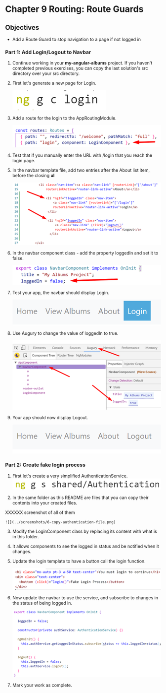 # Chapter 9 Routing: Route Guards

## Objectives

- Add a Route Guard to stop navigation to a page if not logged in

### **Part 1: Add Login/Logout to Navbar**

1. Continue working in your **my-angular-albums** project. If you haven't completed previous exercises, you can copy the last solution's src directory over your src directory.

1. First let's generate a new page for Login.
   
    ![](../screenshots/6-ng-g-c-login.png)
   
1. Add a route for the login to the AppRoutingModule.

    ![](../screenshots/6-add-login-route.png)

1. Test that if you manually enter the URL with /login that you reach the login page.

1. In the navbar template file, add two entries after the About list item, before the closing **ul**

    ![](../screenshots/6-add-login-logout-navbar.png)

1. In the navbar component class - add the property loggedIn and set it to false.

    ![](../screenshots/6-add-loggedIn.png)
   
2. Test your app, the navbar should display Login.

    ![](../screenshots/6-display-login.png)

3. Use Augury to change the value of loggedIn to true. 

    ![](../screenshots/6-change-loggedIn-augury.png)

1. Your app should now display Logout.

    ![](../screenshots/6-display-logout.png)

 
### **Part 2: Create fake login process**

1. First let's create a very simplified AuthenticationService. 
    ![](../screenshots/6-ng-g-s-authentication.png)
   
  
2. In the same folder as this README are files that you can copy their contents into your created files. 

XXXXXX screenshot of all of them
   
    ![](../screenshots/6-copy-authentication-file.png)


3. Modify the LoginComponent class by replacing its content with what is in this folder.

4. It allows components to see the logged in status and be notified when it changes.
   
5. Update the login template to have a button call the login function. 

    ![](../screenshots/6-fake-login-template.png)

1. Now update the navbar to use the service, and subscribe to changes in the status of being logged in.

    ![](../screenshots/6-navbar-use-of-service.png)



2.  Mark your work as complete.
